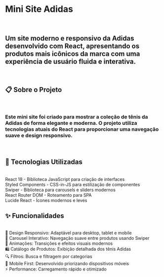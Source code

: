 <h1>Mini Site Adidas</h1><br>
<h2>Um site moderno e responsivo da Adidas desenvolvido com React, apresentando os produtos mais icônicos da marca com uma experiência de usuário fluida e interativa.</h2><br>

<h2>📋 Sobre o Projeto</h2><br>
<h3>Este mini site foi criado para mostrar a coleção de tênis da Adidas de forma elegante e moderna. O projeto utiliza tecnologias atuais do React para proporcionar uma navegação suave e design responsivo.</h3>
<br>
<h2>🚀 Tecnologias Utilizadas</h2><br>
React 18 - Biblioteca JavaScript para criação de interfaces<br>
Styled Components - CSS-in-JS para estilização de componentes<br>
Swiper - Biblioteca para carousels e sliders modernos<br>
React Router DOM - Roteamento para SPA<br>
Lucide React - Ícones modernos e leves<br>

<h2>✨ Funcionalidades</h2>
<br>
🎨 Design Responsivo: Adaptável para desktop, tablet e mobile<br>
🔄 Carousel Interativo: Navegação suave entre produtos usando Swiper<br>
💫 Animações: Transições e efeitos visuais modernos<br>
🛍️ Catálogo de Produtos: Exibição detalhada dos tênis Adidas<br>
🔍 Filtros: Busca e filtragem por categorias<br>
📱 Mobile First: Desenvolvido priorizando dispositivos móveis<br>
⚡ Performance: Carregamento rápido e otimizado<br>
